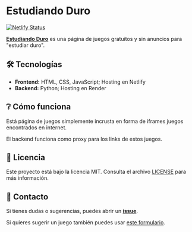 # Estudiando Duro

[![Netlify Status](https://api.netlify.com/api/v1/badges/d3d1a988-eb4a-4666-bd62-ab5026121799/deploy-status)](https://app.netlify.com/sites/estudiando-duro/deploys)

**[Estudiando Duro](https://estudiando-duro.netlify.app/)** es una página de juegos gratuitos y sin anuncios para "estudiar duro". 

## 🛠️ Tecnologías
- **Frontend:** HTML, CSS, JavaScript; Hosting en Netlify
- **Backend:** Python; Hosting en Render

## ❔ Cómo funciona
Está página de juegos simplemente incrusta en forma de iframes juegos encontrados en internet. 

El backend funciona como proxy para los links de estos juegos. 

## 📜 Licencia
Este proyecto está bajo la licencia MIT. Consulta el archivo [LICENSE](LICENSE) para más información.

## 📩 Contacto
Si tienes dudas o sugerencias, puedes abrir un **[issue](https://github.com/fgbbd/estudiandoduro/issues/new)**. 

Si quieres sugerir un juego también puedes usar [este formulario](https://tally.so/r/3yoBvW).
